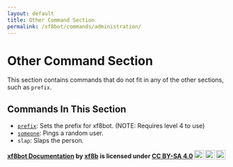 ```yaml
---
layout: default
title: Other Command Section
permalink: /xf8bot/commands/administration/
---
```


# Other Command Section

This section contains commands that do not fit in any of the other sections, such as `prefix`.

## Commands In This Section

- [`prefix`](https://xf8b.github.io/documentation/xf8bot/commands/other/prefix/):
  Sets the prefix for xf8bot. (NOTE: Requires level 4 to use)
- [`someone`](https://xf8b.github.io/documentation/xf8bot/commands/other/someone/):
  Pings a random user.
- `slap`: Slaps the person.

<b> <a rel="cc:attributionURL" property="dct:title" href="https://xf8b.github.io/documentation/xf8bot/">xf8bot Documentation</a> by <a rel="cc:attributionURL dct:creator" property="cc:attributionName" href="https://github.com/xf8b/">xf8b</a> is licensed under <a rel="license" href="https://creativecommons.org/licenses/by-sa/4.0">CC BY-SA 4.0<img style="height:22px!important;margin-left:3px;vertical-align:text-bottom;" src="https://mirrors.creativecommons.org/presskit/icons/cc.svg?ref=chooser-v1" /><img style="height:22px!important;margin-left:3px;vertical-align:text-bottom;" src="https://mirrors.creativecommons.org/presskit/icons/by.svg?ref=chooser-v1" /><img style="height:22px!important;margin-left:3px;vertical-align:text-bottom;" src="https://mirrors.creativecommons.org/presskit/icons/sa.svg?ref=chooser-v1" /></a> </b>
